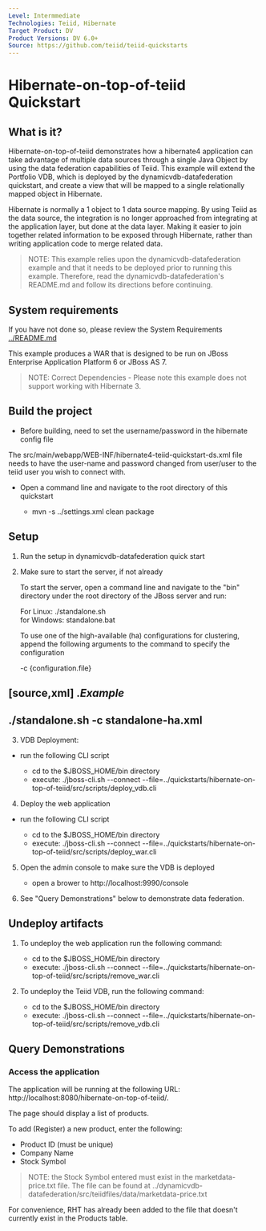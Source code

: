 ```yaml
---
Level: Intermmediate
Technologies: Teiid, Hibernate
Target Product: DV
Product Versions: DV 6.0+
Source: https://github.com/teiid/teiid-quickstarts
---
```


Hibernate-on-top-of-teiid Quickstart
================================

## What is it?

Hibernate-on-top-of-teiid demonstrates how a hibernate4 application can take advantage of multiple data sources through
a single Java Object by using the data federation capabilities of Teiid.  This example will extend the Portfolio VDB, which
is deployed by the dynamicvdb-datafederation quickstart, and create a view that will be mapped to a single 
relationally mapped object in Hibernate.

Hibernate is normally a 1 object to 1 data source mapping.  By using Teiid as the data source, the integration is no longer
approached from integrating at the application layer, but done at the data layer.  Making it easier to join together related information to be exposed
through Hibernate, rather than writing application code to merge related data.

> NOTE: This example relies upon the dynamicvdb-datafederation example and that it needs to be deployed prior to running this example. Therefore, read the dynamicvdb-datafederation's README.md and follow its directions before continuing.

## System requirements

If you have not done so, please review the System Requirements [../README.md](../README.md)

This example produces a WAR that is designed to be run on JBoss Enterprise Application Platform 6 or JBoss AS 7.

> NOTE: Correct Dependencies - Please note this example does not support working with Hibernate 3.  

## Build the project

- Before building, need to set the username/password in the hibernate config file

The src/main/webapp/WEB-INF/hibernate4-teiid-quickstart-ds.xml file needs to have the user-name and password changed from user/user to the
teiid user you wish to connect with.

- Open a command line and navigate to the root directory of this quickstart

	*   mvn -s ../settings.xml clean package

## Setup

1) Run the setup in dynamicvdb-datafederation quick start

2) Make sure to start the server, if not already

	To start the server, open a command line and navigate to the "bin" directory under the root directory of the JBoss server and run:
	
	For Linux:   ./standalone.sh	
	for Windows: standalone.bat

	To use one of the high-available (ha) configurations for clustering, append the following arguments to the command to specify the configuration
		
	-c {configuration.file} 

[source,xml]
.*Example*
----
./standalone.sh -c standalone-ha.xml
----

	
3) VDB Deployment:

-  run the following CLI script

	-	cd to the $JBOSS_HOME/bin directory
	-	execute:  ./jboss-cli.sh --connect --file=../quickstarts/hibernate-on-top-of-teiid/src/scripts/deploy_vdb.cli 


4) Deploy the web application

-  run the following CLI script

	-	cd to the $JBOSS_HOME/bin directory
	-	execute:  ./jboss-cli.sh --connect --file=../quickstarts/hibernate-on-top-of-teiid/src/scripts/deploy_war.cli 


5)  Open the admin console to make sure the VDB is deployed

	*  open a brower to http://localhost:9990/console

6)  See "Query Demonstrations" below to demonstrate data federation.


## Undeploy artifacts

1)  To undeploy the web application run the following command:

	-	cd to the $JBOSS_HOME/bin directory
	-	execute:  ./jboss-cli.sh --connect --file=../quickstarts/hibernate-on-top-of-teiid/src/scripts/remove_war.cli 

	
2)  To undeploy the Teiid VDB, run the following command:

	-	cd to the $JBOSS_HOME/bin directory
	-	execute:  ./jboss-cli.sh --connect --file=../quickstarts/hibernate-on-top-of-teiid/src/scripts/remove_vdb.cli 

	
## Query Demonstrations

### Access the application 

The application will be running at the following URL: http://localhost:8080/hibernate-on-top-of-teiid/.

The page should display a list of products.

To add (Register) a new product, enter the following:

-  Product ID  (must be unique)
-  Company Name
-  Stock Symbol

> NOTE: the Stock Symbol entered must exist in the marketdata-price.txt file.  The file can be found at ../dynamicvdb-datafederation/src/teiidfiles/data/marketdata-price.txt

For convenience, RHT has already been added to the file that doesn't currently exist in the Products table.
